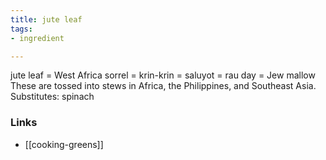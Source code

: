 ```yaml
---
title: jute leaf
tags:
- ingredient

---
```

jute leaf = West Africa sorrel = krin-krin = saluyot = rau day = Jew mallow These are tossed into stews in Africa, the Philippines, and Southeast Asia. Substitutes: spinach

### Links

* [[cooking-greens]]
